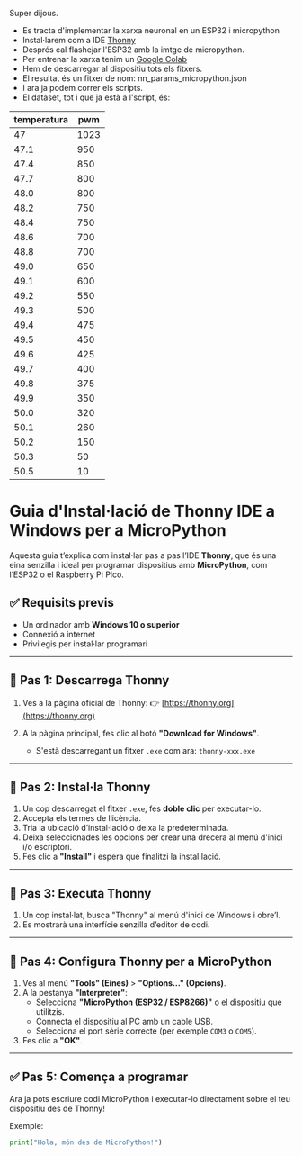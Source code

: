 Super dijous.
* Es tracta d'implementar la xarxa neuronal en un ESP32 i micropython
* Instal·larem com a IDE [Thonny](https://thonny.org/)
* Després cal flashejar l'ESP32 amb la imtge de micropython.  
* Per entrenar la xarxa tenim un [Google Colab](https://colab.research.google.com/drive/11-q7iKI3ELDgvOzC-MVxOgNGuPSy8s3w?usp=sharing)
* Hem de descarregar al dispositiu tots els fitxers.
* El resultat és un fitxer de nom: nn_params_micropython.json
* I ara ja podem correr els scripts.
* El dataset, tot i que ja està a l'script, és:

| temperatura | pwm  |
| ----------- | ---- |
| 47          | 1023 |
| 47.1        | 950  |
| 47.4        | 850  |
| 47.7        | 800  |
| 48.0        | 800  |
| 48.2        | 750  |
| 48.4        | 750  |
| 48.6        | 700  |
| 48.8        | 700  |
| 49.0        | 650  |
| 49.1        | 600  |
| 49.2        | 550  |
| 49.3        | 500  |
| 49.4        | 475  |
| 49.5        | 450  |
| 49.6        | 425  |
| 49.7        | 400  |
| 49.8        | 375  |
| 49.9        | 350  |
| 50.0        | 320  |
| 50.1        | 260  |
| 50.2        | 150  |
| 50.3        | 50   |
| 50.5        | 10   |


# Guia d'Instal·lació de Thonny IDE a Windows per a MicroPython

Aquesta guia t’explica com instal·lar pas a pas l’IDE **Thonny**, que és una eina senzilla i ideal per programar dispositius amb **MicroPython**, com l’ESP32 o el Raspberry Pi Pico.

## ✅ Requisits previs

- Un ordinador amb **Windows 10 o superior**
- Connexió a internet
- Privilegis per instal·lar programari

---

## 🧩 Pas 1: Descarrega Thonny

1. Ves a la pàgina oficial de Thonny:
   👉 [https://thonny.org](https://thonny.org)

2. A la pàgina principal, fes clic al botó **"Download for Windows"**.
   - S'està descarregant un fitxer `.exe` com ara: `thonny-xxx.exe`

---

## 💾 Pas 2: Instal·la Thonny

1. Un cop descarregat el fitxer `.exe`, fes **doble clic** per executar-lo.
2. Accepta els termes de llicència.
3. Tria la ubicació d’instal·lació o deixa la predeterminada.
4. Deixa seleccionades les opcions per crear una drecera al menú d'inici i/o escriptori.
5. Fes clic a **"Install"** i espera que finalitzi la instal·lació.

---

## 🚀 Pas 3: Executa Thonny

1. Un cop instal·lat, busca "Thonny" al menú d'inici de Windows i obre’l.
2. Es mostrarà una interfície senzilla d’editor de codi.

---

## 🔌 Pas 4: Configura Thonny per a MicroPython

1. Ves al menú **"Tools" (Eines)** > **"Options…" (Opcions)**.
2. A la pestanya **"Interpreter"**:
   - Selecciona **"MicroPython (ESP32 / ESP8266)"** o el dispositiu que utilitzis.
   - Connecta el dispositiu al PC amb un cable USB.
   - Selecciona el port sèrie correcte (per exemple `COM3` o `COM5`).
3. Fes clic a **"OK"**.

---

## ✅ Pas 5: Comença a programar

Ara ja pots escriure codi MicroPython i executar-lo directament sobre el teu dispositiu des de Thonny!

Exemple:

```python
print("Hola, món des de MicroPython!")



